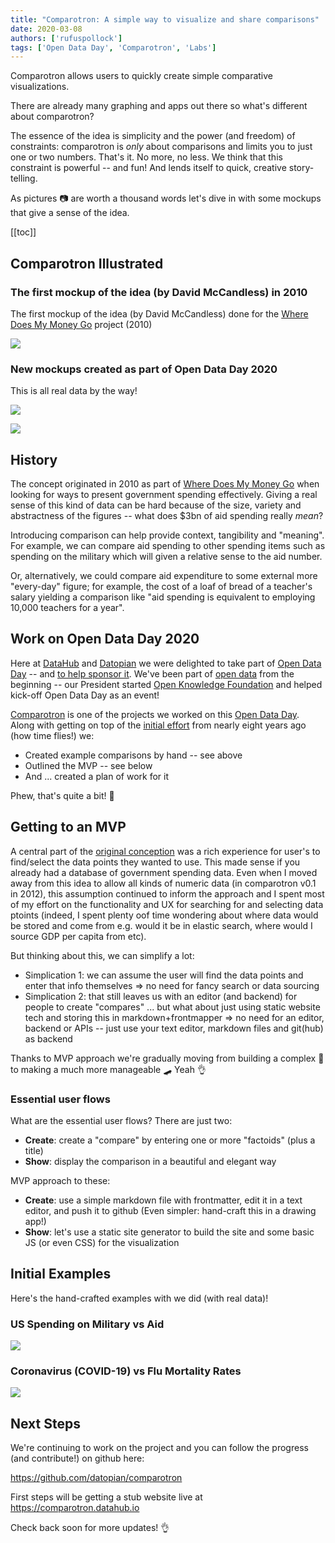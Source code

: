 ```yaml
---
title: "Comparotron: A simple way to visualize and share comparisons"
date: 2020-03-08
authors: ['rufuspollock']
tags: ['Open Data Day', 'Comparotron', 'Labs']
---
```


Comparotron allows users to quickly create simple comparative visualizations.

There are already many graphing and apps out there so what's different about comparotron? 

The essence of the idea is simplicity and the power (and freedom) of constraints: comparotron is *only* about comparisons and limits you to just one or two numbers. That's it. No more, no less. We think that this constraint is powerful -- and fun! And lends itself to quick, creative story-telling.

As pictures 📷 are worth a thousand words let's dive in with some mockups that give a sense of the idea.

[[toc]]

## Comparotron Illustrated

### The first mockup of the idea (by David McCandless) in 2010

The first mockup of the idea (by David McCandless) done for the [Where Does My Money Go][wdmmg] project (2010)

![](https://f.cloud.github.com/assets/180658/750549/198722d0-e4d0-11e2-8a57-998f68acfeaf.png)

### New mockups created as part of Open Data Day 2020

This is all real data by the way!

![](comparotron-v0.2-march-2020-coronavirus-vs-flu.svg)

![](comparotron-v0.2-march-2020-military-vs-aid.svg)

 ## History

The concept originated in 2010 as part of [Where Does My Money Go][wdmmg] when looking for ways to present government spending effectively. Giving a real sense of this kind of data can be hard because of the size, variety and abstractness of the figures -- what does $3bn of aid spending really *mean*?

Introducing comparison can help provide context, tangibility and "meaning". For example, we can compare aid spending to other spending items  such as spending on the military which will given a relative sense to the aid number.

Or, alternatively, we could compare aid expenditure to some external more "every-day" figure; for example, the cost of a loaf of bread of a teacher's salary yielding a comparison like "aid spending is equivalent to employing 10,000 teachers for a year".

[wdmmg]: https://app.wheredoesmymoneygo.org/

## Work on Open Data Day 2020

Here at [DataHub][] and [Datopian][] we were delighted to take part of [Open Data Day][] -- and [to help sponsor it][sponsor]. We've been part of [open data][] from the beginning -- our President started [Open Knowledge Foundation][okf] and helped kick-off Open Data Day as an event!

[Comparotron][] is one of the projects we worked on this [Open Data Day][]. Along with getting on top of the [initial effort][] from nearly eight years ago (how time flies!) we:

* Created example comparisons by hand -- see above
* Outlined the MVP -- see below
* And ... created a plan of work for it

Phew, that's quite a bit! 🚀

[DataHub]: https://datahub.io/
[Datopian]: https://datopian.com/
[sponsor]: https://www.datopian.com/2020/01/15/a-data-platform-for-open-data-day-2020/
[open data]: https://okfn.org/opendata/
[Open Data Day]: https://opendataday.org/
[okf]: https://okfn.org/
[Comparotron]: https://comparotron.datahub.io/
[initial effort]: https://github.com/datopian/comparotron/releases/tag/v0.1

## Getting to an MVP

A central part of the [original conception][original] was a rich experience for user's to find/select the data points they wanted to use. This made sense if you already had a database of government spending data. Even when I moved away from this idea to allow all kinds of numeric data (in comparotron v0.1 in 2012), this assumption continued to inform the approach and I spent most of my effort on the functionality and UX for searching for and selecting data ptoints (indeed, I spent plenty oof time wondering about where data would be stored and come from e.g. would it be in elastic search, where would I source GDP per capita from etc).

[original]: https://github.com/datopian/comparotron/issues/1

But thinking about this, we can simplify a lot:

* Simplication 1: we can assume the user will find the data points and enter that info themselves => no need for fancy search or data sourcing
* Simplication 2: that still leaves us with an editor (and backend) for people to create "compares" ... but what about just using static website tech and storing this in markdown+frontmapper => no need for an editor, backend or APIs -- just use your text editor, markdown files and git(hub) as backend

Thanks to MVP approach we're gradually moving from building a complex 🚗 to making a much more manageable 🛹 Yeah 👌

### Essential user flows

What are the essential user flows? There are just two:

* **Create**: create a "compare" by entering one or more "factoids" (plus a title)
* **Show**: display the comparison in a beautiful and elegant way

MVP approach to these:

* **Create**: use a simple markdown file with frontmatter, edit it in a text editor, and push it to github (Even simpler: hand-craft this in a drawing app!)
* **Show**: let's use a static site generator to build the site and some basic JS (or even CSS) for the visualization

## Initial Examples

Here's the hand-crafted examples with we did (with real data)!

### US Spending on Military vs Aid

![](comparotron-v0.2-march-2020-military-vs-aid.svg)

### Coronavirus (COVID-19) vs Flu Mortality Rates

![](comparotron-v0.2-march-2020-coronavirus-vs-flu.svg)

## Next Steps

We're continuing to work on the project and you can follow the progress (and contribute!) on github here:

https://github.com/datopian/comparotron

First steps will be getting a stub website live at https://comparotron.datahub.io

Check back soon for more updates! 👌
